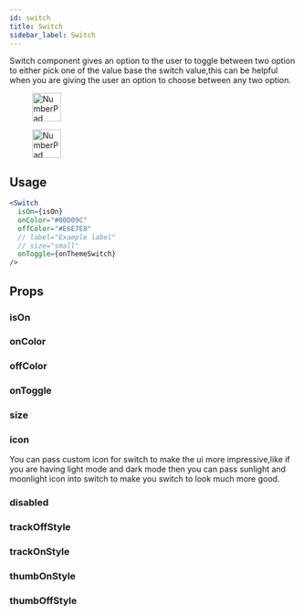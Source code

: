 ```yaml
---
id: switch
title: Switch
sidebar_label: Switch
---
```


Switch component gives an option to the user to toggle between two option to either pick one of the value base the switch value,this can be helpful when you are giving the user an option to choose between any two option.

<div className="image-horizontal-preview">
    <figure>
        <img src="/viserion/img/switch.png" alt="NumberPad" height="50"/>
    </figure>
    <figure>
        <img src="/viserion/img/switch_2.png" alt="NumberPad" height="50"/>
    </figure>
</div>

## Usage

```jsx
<Switch
  isOn={isOn}
  onColor="#00D09C"
  offColor="#E6E7E8"
  // label="Example label"
  // size="small"
  onToggle={onThemeSwitch}
/>
```

## Props

### isOn

### onColor

### offColor

### onToggle

### size

### icon

You can pass custom icon for switch to make the ui more impressive,like if you are having light mode and dark mode then you can pass sunlight and moonlight icon into switch to make you switch to look much more good.

### disabled

### trackOffStyle

### trackOnStyle

### thumbOnStyle

### thumbOffStyle
